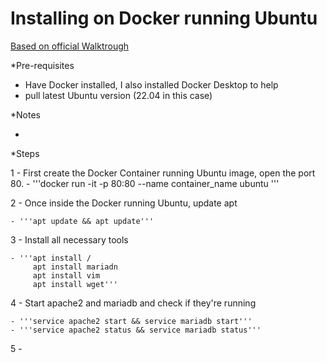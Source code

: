 # Installing on Docker running Ubuntu

[Based on official Walktrough](...)


*Pre-requisites

- Have Docker installed, I also installed Docker Desktop to help
- pull latest Ubuntu version (22.04 in this case)

*Notes

- 

*Steps

1 - First create the Docker Container running Ubuntu image, open the port 80.
    - '''docker run -it -p 80:80 --name container_name ubuntu '''


2 - Once inside the Docker running Ubuntu, update apt

    - '''apt update && apt update'''

3 - Install all necessary tools

    - '''apt install /
         apt install mariadn
         apt install vim
         apt install wget'''

4 - Start apache2 and mariadb and check if they're running

    - '''service apache2 start && service mariadb start'''
    - '''service apache2 status && service mariadb status'''

5 - 
